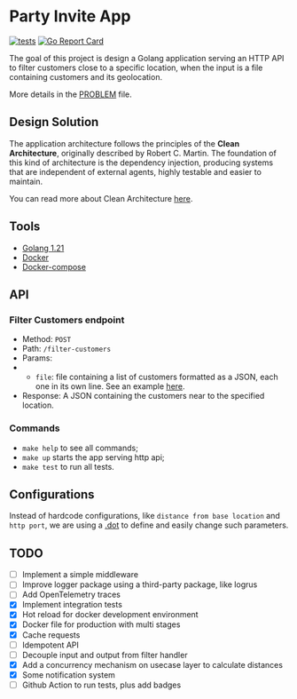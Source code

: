 # Party Invite App

[![tests](https://github.com/tonytcb/party-invite/actions/workflows/makefile.yml/badge.svg)](https://github.com/tonytcb/party-invite/actions/workflows/makefile.yml)
[![Go Report Card](https://goreportcard.com/badge/github.com/tonytcb/party-invite)](https://goreportcard.com/report/github.com/ethereum/go-ethereum)

The goal of this project is design a Golang application serving an HTTP API to filter customers close to a specific location, when the input is a file containing customers and its geolocation.

More details in the [PROBLEM](PROBLEM.md) file.

## Design Solution

The application architecture follows the principles of the **Clean Architecture**, originally described by Robert C. Martin. The foundation of this kind of architecture is the dependency injection, producing systems that are independent of external agents, highly testable and easier to maintain.

You can read more about Clean Architecture [here](https://blog.cleancoder.com/uncle-bob/2012/08/13/the-clean-architecture.html).

## Tools

- [Golang 1.21](https://go.dev/)
- [Docker](https://www.docker.com/)
- [Docker-compose](https://docs.docker.com/compose/)

## API

### Filter Customers endpoint

- Method: `POST`
- Path: `/filter-customers`
- Params:
- - `file`: file containing a list of customers formatted as a JSON, each one in its own line. See an example [here](./Data/customers.txt).
- Response: A JSON containing the customers near to the specified location.

### Commands

- `make help` to see all commands;
- `make up` starts the app serving http api;
- `make test` to run all tests.

## Configurations

Instead of hardcode configurations, like `distance from base location` and `http port`, we are using a [.dot](./app.env) to define and easily change such parameters.

## TODO

- [ ] Implement a simple middleware
- [ ] Improve logger package using a third-party package, like logrus
- [ ] Add OpenTelemetry traces
- [x] Implement integration tests
- [x] Hot reload for docker development environment
- [x] Docker file for production with multi stages
- [x] Cache requests
- [ ] Idempotent API
- [ ] Decouple input and output from filter handler
- [x] Add a concurrency mechanism on usecase layer to calculate distances 
- [x] Some notification system
- [ ] Github Action to run tests, plus add badges